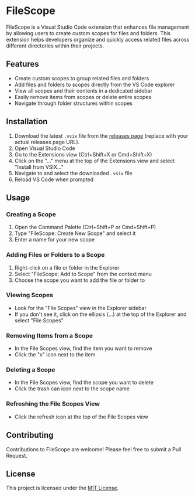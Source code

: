# FileScope

FileScope is a Visual Studio Code extension that enhances file management by allowing users to create custom scopes for files and folders. This extension helps developers organize and quickly access related files across different directories within their projects.

## Features

- Create custom scopes to group related files and folders
- Add files and folders to scopes directly from the VS Code explorer
- View all scopes and their contents in a dedicated sidebar
- Easily remove items from scopes or delete entire scopes
- Navigate through folder structures within scopes

## Installation

1. Download the latest `.vsix` file from the [releases page](https://github.com/yourusername/filescope/releases) (replace with your actual releases page URL).
2. Open Visual Studio Code
3. Go to the Extensions view (Ctrl+Shift+X or Cmd+Shift+X)
4. Click on the "..." menu at the top of the Extensions view and select "Install from VSIX..."
5. Navigate to and select the downloaded `.vsix` file
6. Reload VS Code when prompted

## Usage

### Creating a Scope

1. Open the Command Palette (Ctrl+Shift+P or Cmd+Shift+P)
2. Type "FileScope: Create New Scope" and select it
3. Enter a name for your new scope

### Adding Files or Folders to a Scope

1. Right-click on a file or folder in the Explorer
2. Select "FileScope: Add to Scope" from the context menu
3. Choose the scope you want to add the file or folder to

### Viewing Scopes

- Look for the "File Scopes" view in the Explorer sidebar
- If you don't see it, click on the ellipsis (...) at the top of the Explorer and select "File Scopes"

### Removing Items from a Scope

- In the File Scopes view, find the item you want to remove
- Click the "x" icon next to the item

### Deleting a Scope

- In the File Scopes view, find the scope you want to delete
- Click the trash can icon next to the scope name

### Refreshing the File Scopes View

- Click the refresh icon at the top of the File Scopes view

## Contributing

Contributions to FileScope are welcome! Please feel free to submit a Pull Request.

## License

This project is licensed under the [MIT License](LICENSE).
